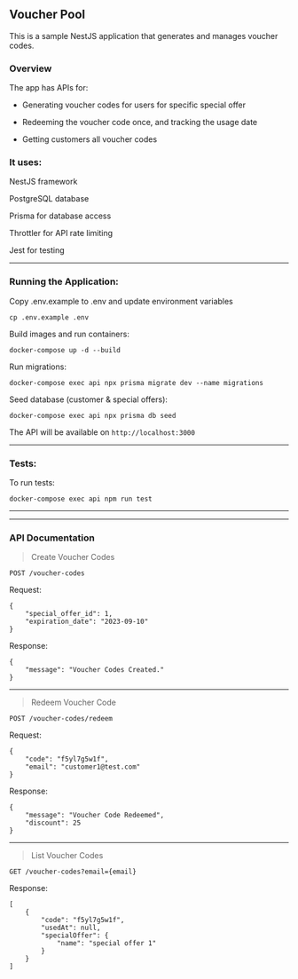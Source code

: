 
## Voucher Pool

  

This is a sample NestJS application that generates and manages voucher codes.

  

### Overview

The app has APIs for:

* Generating voucher codes for users for specific special offer

* Redeeming the voucher code once, and tracking the usage date

* Getting customers all voucher codes

### It uses:

NestJS framework

PostgreSQL database

Prisma for database access

Throttler for API rate limiting

Jest for testing

  ---

### Running the Application:

Copy .env.example to .env and update environment variables

`cp .env.example .env`

Build images and run containers:

`docker-compose up -d --build`

Run migrations:

`docker-compose exec api npx prisma migrate dev --name migrations`

Seed database (customer & special offers):

`docker-compose exec api npx prisma db seed`

The API will be available on `http://localhost:3000`

  ---

### Tests:

To run tests:

`docker-compose exec api npm run test`

  ---
  ---

### API Documentation

> Create Voucher Codes

  

    POST /voucher-codes

  
Request:

    {
    	"special_offer_id": 1,
    	"expiration_date": "2023-09-10"
    }

Response:


    {
    	"message": "Voucher Codes Created."
    }

  ---

> Redeem Voucher Code


    POST /voucher-codes/redeem

Request:  

    {
    	"code": "f5yl7g5w1f",
    	"email": "customer1@test.com"
    }


Response:


    {
    	"message": "Voucher Code Redeemed",
    	"discount": 25
    }

  ---

> List Voucher Codes


    GET /voucher-codes?email={email}
 

Response:

    [
    	{
    		"code": "f5yl7g5w1f",
    		"usedAt": null,
    		"specialOffer": {
    			"name": "special offer 1"
    		}
    	}
    ]
